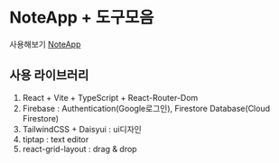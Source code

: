 # NoteApp + 도구모음
사용해보기 [NoteApp](https://note-99a82.web.app/login)
<br/>

## 사용 라이브러리
1. React + Vite + TypeScript + React-Router-Dom
2. Firebase : Authentication(Google로그인), Firestore Database(Cloud Firestore)
3. TailwindCSS + Daisyui : ui디자인
4. tiptap : text editor
5. react-grid-layout : drag & drop
